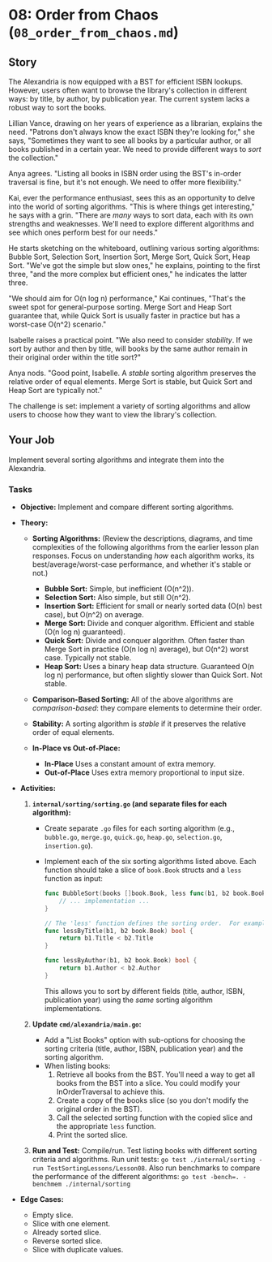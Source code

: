 # 08: Order from Chaos (`08_order_from_chaos.md`)

## Story

The Alexandria is now equipped with a BST for efficient ISBN lookups.  However, users often want to browse the library's collection in different ways: by title, by author, by publication year. The current system lacks a robust way to sort the books.

Lillian Vance, drawing on her years of experience as a librarian, explains the need. "Patrons don't always know the exact ISBN they're looking for," she says, "Sometimes they want to see all books by a particular author, or all books published in a certain year. We need to provide different ways to *sort* the collection."

Anya agrees. "Listing all books in ISBN order using the BST's in-order traversal is fine, but it's not enough. We need to offer more flexibility."

Kai, ever the performance enthusiast, sees this as an opportunity to delve into the world of sorting algorithms. "This is where things get interesting," he says with a grin. "There are *many* ways to sort data, each with its own strengths and weaknesses. We'll need to explore different algorithms and see which ones perform best for our needs."

He starts sketching on the whiteboard, outlining various sorting algorithms: Bubble Sort, Selection Sort, Insertion Sort, Merge Sort, Quick Sort, Heap Sort. "We've got the simple but slow ones," he explains, pointing to the first three, "and the more complex but efficient ones," he indicates the latter three.

"We should aim for O(n log n) performance," Kai continues, "That's the sweet spot for general-purpose sorting.  Merge Sort and Heap Sort guarantee that, while Quick Sort is usually faster in practice but has a worst-case O(n^2) scenario."

Isabelle raises a practical point. "We also need to consider *stability*.  If we sort by author and then by title, will books by the same author remain in their original order within the title sort?"

Anya nods. "Good point, Isabelle.  A *stable* sorting algorithm preserves the relative order of equal elements.  Merge Sort is stable, but Quick Sort and Heap Sort are typically not."

The challenge is set: implement a variety of sorting algorithms and allow users to choose how they want to view the library's collection.

## Your Job

Implement several sorting algorithms and integrate them into the Alexandria.

### Tasks

* **Objective:** Implement and compare different sorting algorithms.

* **Theory:**

  * **Sorting Algorithms:** (Review the descriptions, diagrams, and time complexities of the following algorithms from the earlier lesson plan responses.  Focus on understanding *how* each algorithm works, its best/average/worst-case performance, and whether it's stable or not.)
    * **Bubble Sort:** Simple, but inefficient (O(n^2)).
    * **Selection Sort:**  Also simple, but still O(n^2).
    * **Insertion Sort:**  Efficient for small or nearly sorted data (O(n) best case), but O(n^2) on average.
    * **Merge Sort:**  Divide and conquer algorithm.  Efficient and stable (O(n log n) guaranteed).
    * **Quick Sort:**  Divide and conquer algorithm.  Often faster than Merge Sort in practice (O(n log n) average), but O(n^2) worst case.  Typically not stable.
    * **Heap Sort:**  Uses a binary heap data structure.  Guaranteed O(n log n) performance, but often slightly slower than Quick Sort.  Not stable.

  * **Comparison-Based Sorting:** All of the above algorithms are *comparison-based*: they compare elements to determine their order.

  * **Stability:** A sorting algorithm is *stable* if it preserves the relative order of equal elements.

  * **In-Place vs Out-of-Place:**
    * **In-Place** Uses a constant amount of extra memory.
    * **Out-of-Place** Uses extra memory proportional to input size.

* **Activities:**

    1. **`internal/sorting/sorting.go` (and separate files for each algorithm):**
        * Create separate `.go` files for each sorting algorithm (e.g., `bubble.go`, `merge.go`, `quick.go`, `heap.go`, `selection.go`, `insertion.go`).
        * Implement each of the six sorting algorithms listed above. Each function should take a slice of `book.Book` structs and a `less` function as input:

            ```go
            func BubbleSort(books []book.Book, less func(b1, b2 book.Book) bool) {
                // ... implementation ...
            }

            // The 'less' function defines the sorting order.  For example:
            func lessByTitle(b1, b2 book.Book) bool {
                return b1.Title < b2.Title
            }

            func lessByAuthor(b1, b2 book.Book) bool {
                return b1.Author < b2.Author
            }
            ```

            This allows you to sort by different fields (title, author, ISBN, publication year) using the *same* sorting algorithm implementations.

    2. **Update `cmd/alexandria/main.go`:**
        * Add a "List Books" option with sub-options for choosing the sorting criteria (title, author, ISBN, publication year) and the sorting algorithm.
        * When listing books:
            1. Retrieve all books from the BST. You'll need a way to get all books from the BST into a slice. You could modify your InOrderTraversal to achieve this.
            2. Create a copy of the books slice (so you don't modify the original order in the BST).
            3. Call the selected sorting function with the copied slice and the appropriate `less` function.
            4. Print the sorted slice.

    3. **Run and Test:** Compile/run. Test listing books with different sorting criteria and algorithms. Run unit tests: `go test ./internal/sorting -run TestSortingLessons/Lesson08`. Also run benchmarks to compare the performance of the different algorithms: `go test -bench=. -benchmem ./internal/sorting`

* **Edge Cases:**
  * Empty slice.
  * Slice with one element.
  * Already sorted slice.
  * Reverse sorted slice.
  * Slice with duplicate values.
